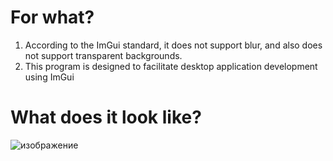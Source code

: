 # For what?
1) According to the ImGui standard, it does not support blur, and also does not support transparent backgrounds.
2) This program is designed to facilitate desktop application development using ImGui

# What does it look like?
![изображение](https://github.com/Demnlight/ImGui-Blurred/assets/69733532/73dbb14b-fa77-48a5-9f97-e481c85f26c6)
